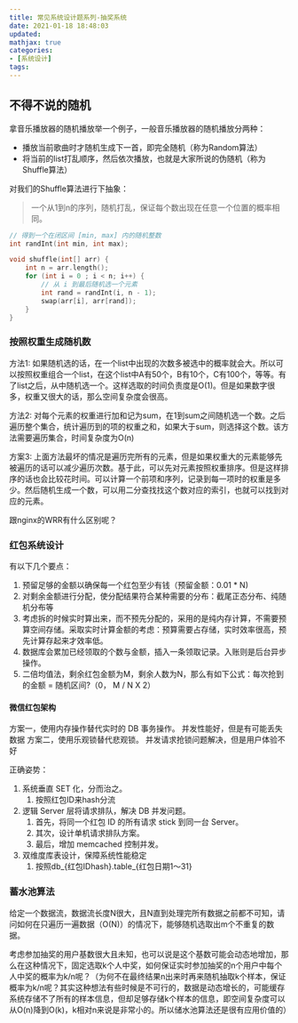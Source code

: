 ```yaml
---
title: 常见系统设计题系列-抽奖系统
date: 2021-01-18 18:48:03
updated:
mathjax: true
categories:
- [系统设计]
tags: 
---
```


## 不得不说的随机

拿音乐播放器的随机播放举一个例子，一般音乐播放器的随机播放分两种：

- 播放当前歌曲时才随机生成下一首，即完全随机（称为Random算法）
- 将当前的list打乱顺序，然后依次播放，也就是大家所说的伪随机（称为Shuffle算法）

对我们的Shuffle算法进行下抽象：

> 一个从1到n的序列，随机打乱，保证每个数出现在任意一个位置的概率相同。

<!-- more -->

```cpp
// 得到一个在闭区间 [min, max] 内的随机整数
int randInt(int min, int max);

void shuffle(int[] arr) {
    int n = arr.length();
    for (int i = 0 ; i < n; i++) {
        // 从 i 到最后随机选一个元素
        int rand = randInt(i, n - 1);
        swap(arr[i], arr[rand]);
    }
}
```

### 按照权重生成随机数

方法1: 如果随机选的话，在一个list中出现的次数多被选中的概率就会大。所以可以按照权重组合一个list，在这个list中A有50个，B有10个，C有100个，等等。有了list之后，从中随机选一个。这样选取的时间负责度是O(1)。但是如果数字很多，权重又很大的话，那么空间复杂度会很高。

方法2: 对每个元素的权重进行加和记为sum，在1到sum之间随机选一个数。之后遍历整个集合，统计遍历到的项的权重之和，如果大于sum，则选择这个数。该方法需要遍历集合，时间复杂度为O(n)

方案3: 上面方法最坏的情况是遍历完所有的元素，但是如果权重大的元素能够先被遍历的话可以减少遍历次数。基于此，可以先对元素按照权重排序。但是这样排序的话也会比较花时间。可以计算一个前项和序列，记录到每一项时的权重是多少。然后随机生成一个数，可以用二分查找找这个数对应的索引，也就可以找到对应的元素。

跟nginx的WRR有什么区别呢？

### 红包系统设计

有以下几个要点：

1. 预留足够的金额以确保每一个红包至少有钱（预留金额：0.01 * N)
2. 对剩余金额进行分配，使分配结果符合某种需要的分布：截尾正态分布、纯随机分布等
3. 考虑拆的时候实时算出来，而不预先分配的，采用的是纯内存计算，不需要预算空间存储。采取实时计算金额的考虑：预算需要占存储，实时效率很高，预先计算存起来才效率低。
4. 数据库会累加已经领取的个数与金额，插入一条领取记录。入账则是后台异步操作。
5. 二倍均值法，剩余红包金额为M，剩余人数为N，那么有如下公式：每次抢到的金额 = 随机区间?（0， M / N X 2）

#### 微信红包架构

方案一，使用内存操作替代实时的 DB 事务操作。
    并发性能好，但是有可能丢失数据
方案二，使用乐观锁替代悲观锁。
    并发请求抢锁问题解决，但是用户体验不好

正确姿势：

1. 系统垂直 SET 化，分而治之。
   1. 按照红包ID来hash分流
2. 逻辑 Server 层将请求排队，解决 DB 并发问题。
   1. 首先，将同一个红包 ID 的所有请求 stick 到同一台 Server。
   2. 其次，设计单机请求排队方案。
   3. 最后，增加 memcached 控制并发。
3. 双维度库表设计，保障系统性能稳定
   1. 按照db_{红包IDhash}.table_{红包日期1～31}

### 蓄水池算法

给定一个数据流，数据流长度N很大，且N直到处理完所有数据之前都不可知，请问如何在只遍历一遍数据（O(N)）的情况下，能够随机选取出m个不重复的数据。

考虑参加抽奖的用户基数很大且未知，也可以说是这个基数可能会动态地增加，那么在这种情况下，固定选取k个人中奖，如何保证实时参加抽奖的n个用户中每个人中奖的概率为k/n呢？（为何不在最终结果n出来时再来随机抽取k个样本，保证概率为k/n呢？其实这种想法有些时候是不可行的，数据是动态增长的，可能缓存系统存储不了所有的样本信息，但却足够存储k个样本的信息，即空间复杂度可以从O(n)降到O(k)，k相对n来说是非常小的。所以储水池算法还是很有应用价值的）
